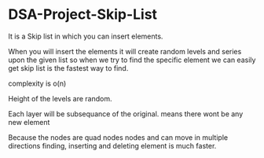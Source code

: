 # DSA-Project-Skip-List

It is a Skip list in which you can insert elements.

When you will insert the elements it will create random levels and series upon the given list so when we try to find the specific element we can easily get
skip list is the fastest way to find.

complexity is o(n)

Height of the levels are random.

Each layer will be subsequance of the original. means there wont be any new element

Because the nodes are quad nodes nodes and can move in multiple directions finding, inserting and deleting element is much faster.
